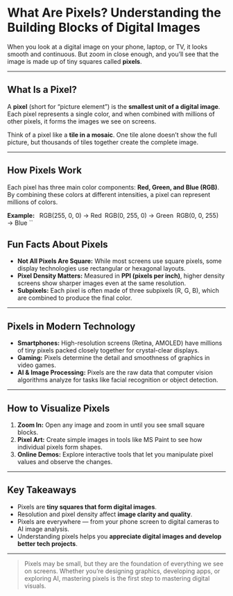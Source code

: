 # What Are Pixels? Understanding the Building Blocks of Digital Images

When you look at a digital image on your phone, laptop, or TV, it looks smooth and continuous. But zoom in close enough, and you’ll see that the image is made up of tiny squares called **pixels**.

---

## What Is a Pixel?

A **pixel** (short for “picture element”) is the **smallest unit of a digital image**. Each pixel represents a single color, and when combined with millions of other pixels, it forms the images we see on screens.

Think of a pixel like a **tile in a mosaic**. One tile alone doesn’t show the full picture, but thousands of tiles together create the complete image.

---

## How Pixels Work

Each pixel has three main color components: **Red, Green, and Blue (RGB)**. By combining these colors at different intensities, a pixel can represent millions of colors.

**Example:**
``
``RGB(255, 0, 0) → Red``
``RGB(0, 255, 0) → Green``
``RGB(0, 0, 255) → Blue
``
## Fun Facts About Pixels

- **Not All Pixels Are Square:** While most screens use square pixels, some display technologies use rectangular or hexagonal layouts.  
- **Pixel Density Matters:** Measured in **PPI (pixels per inch)**, higher density screens show sharper images even at the same resolution.  
- **Subpixels:** Each pixel is often made of three subpixels (R, G, B), which are combined to produce the final color.  

---

## Pixels in Modern Technology

- **Smartphones:** High-resolution screens (Retina, AMOLED) have millions of tiny pixels packed closely together for crystal-clear displays.  
- **Gaming:** Pixels determine the detail and smoothness of graphics in video games.  
- **AI & Image Processing:** Pixels are the raw data that computer vision algorithms analyze for tasks like facial recognition or object detection.  

---

## How to Visualize Pixels

1. **Zoom In:** Open any image and zoom in until you see small square blocks.  
2. **Pixel Art:** Create simple images in tools like MS Paint to see how individual pixels form shapes.  
3. **Online Demos:** Explore interactive tools that let you manipulate pixel values and observe the changes.  

---

## Key Takeaways

- Pixels are **tiny squares that form digital images**.  
- Resolution and pixel density affect **image clarity and quality**.  
- Pixels are everywhere — from your phone screen to digital cameras to AI image analysis.  
- Understanding pixels helps you **appreciate digital images and develop better tech projects**.  

---

> Pixels may be small, but they are the foundation of everything we see on screens. Whether you’re designing graphics, developing apps, or exploring AI, mastering pixels is the first step to mastering digital visuals.
